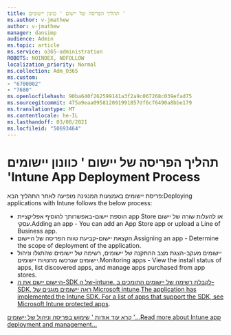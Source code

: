 ```yaml
---
title: תהליך הפריסה של יישום ' כוונון יישומים '
ms.author: v-jmathew
author: v-jmathew
manager: dansimp
audience: Admin
ms.topic: article
ms.service: o365-administration
ROBOTS: NOINDEX, NOFOLLOW
localization_priority: Normal
ms.collection: Adm_O365
ms.custom:
- "6700002"
- "7680"
ms.openlocfilehash: 90ba640f262599141a3f2a9c067268c039efad75
ms.sourcegitcommit: 475a9eaa095812091991857df6cf6490a8bbe179
ms.translationtype: MT
ms.contentlocale: he-IL
ms.lasthandoff: 03/08/2021
ms.locfileid: "50693464"
---
```

# <a name="intune-app-deployment-process"></a><span data-ttu-id="b6044-102">תהליך הפריסה של יישום ' כוונון יישומים '</span><span class="sxs-lookup"><span data-stu-id="b6044-102">Intune App Deployment Process</span></span>

<span data-ttu-id="b6044-103">פריסת יישומים באמצעות המנגינה מופיעה לאחר התהליך הבא:</span><span class="sxs-lookup"><span data-stu-id="b6044-103">Deploying applications with Intune follows the below process:</span></span>

- <span data-ttu-id="b6044-104">הוספת יישום-באפשרותך להוסיף אפליקציית app Store או להעלות שורה של יישום עסקי.</span><span class="sxs-lookup"><span data-stu-id="b6044-104">Adding an app - You can add an App Store app or upload a Line of Business app.</span></span>
- <span data-ttu-id="b6044-105">הקצאת יישום-קביעת טווח הפריסה של היישום.</span><span class="sxs-lookup"><span data-stu-id="b6044-105">Assigning an app - Determine the scope of deployment of the application.</span></span>
- <span data-ttu-id="b6044-106">יישומים מעקב-הצגת מצב ההתקנה של יישומים, רשימה של יישומים שהתגלו וניהול יישומים שנרכשו מחנויות יישומים.</span><span class="sxs-lookup"><span data-stu-id="b6044-106">Monitoring apps - View the install status of apps, list discovered apps, and manage apps purchased from app stores.</span></span>
- <span data-ttu-id="b6044-107">[היישום יישם את ה-SDK של ה-intune. לקבלת רשימה של יישומים התומכים ב-SDK, ראה יישומים מוגנים של Microsoft intune](https://docs.microsoft.com/mem/intune/apps/apps-supported-intune-apps).</span><span class="sxs-lookup"><span data-stu-id="b6044-107">[The application has implemented the Intune SDK. For a list of apps that support the SDK, see Microsoft Intune protected apps](https://docs.microsoft.com/mem/intune/apps/apps-supported-intune-apps).</span></span>

[<span data-ttu-id="b6044-108">קרא עוד אודות ' שימוש בפריסה וניהול של יישומים '...</span><span class="sxs-lookup"><span data-stu-id="b6044-108">Read more about Intune app deployment and management...</span></span>](https://docs.microsoft.com/mem/intune/apps/app-management)
